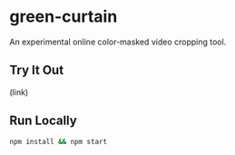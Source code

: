 # green-curtain

An experimental online color-masked video cropping tool.

## Try It Out

(link)

## Run Locally

```sh
npm install && npm start
```
